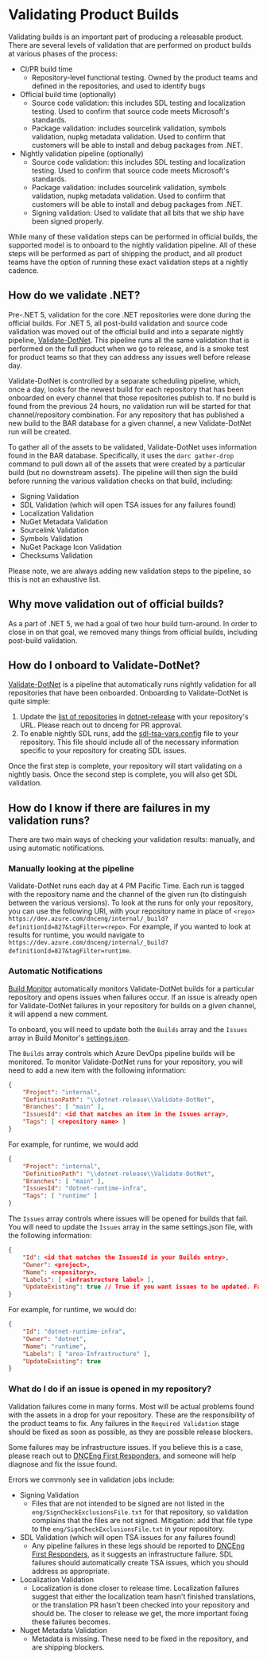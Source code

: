 # Validating Product Builds

Validating builds is an important part of producing a releasable product. There are several levels of validation that are performed on product builds at various phases of the process:

* CI/PR build time
  * Repository-level functional testing. Owned by the product teams and defined in the repositories, and used to identify bugs
* Official build time (optionally)
  * Source code validation: this includes SDL testing and localization testing. Used to confirm that source code meets Microsoft's standards.
  * Package validation: includes sourcelink validation, symbols validation, nupkg metadata validation. Used to confirm that customers will be able to install and debug packages from .NET.
* Nightly validation pipeline (optionally)
  * Source code validation: this includes SDL testing and localization testing. Used to confirm that source code meets Microsoft's standards.
  * Package validation: includes sourcelink validation, symbols validation, nupkg metadata validation. Used to confirm that customers will be able to install and debug packages from .NET.
  * Signing validation: Used to validate that all bits that we ship have been signed properly.

While many of these validation steps can be performed in official builds, the supported model is to onboard to the nightly validation pipeline. All of these steps will be performed as part of shipping the product, and all product teams have the option of running these exact validation steps at a nightly cadence.

## How do we validate .NET?

Pre-.NET 5, validation for the core .NET repositories were done during the official builds. For .NET 5, all post-build validation and source code validation was moved out of the official build and into a separate nightly pipeline, [Validate-DotNet](https://dev.azure.com/dnceng/internal/_build?definitionId=827). This pipeline runs all the same validation that is performed on the full product when we go to release, and is a smoke test for product teams so that they can address any issues well before release day.

Validate-DotNet is controlled by a separate scheduling pipeline, which, once a day, looks for the newest build for each repository that has been onboarded on every channel that those repositories publish to. If no build is found from the previous 24 hours, no validation run will be started for that channel/repository combination. For any repository that has published a new build to the BAR database for a given channel, a new Validate-DotNet run will be created.

To gather all of the assets to be validated, Validate-DotNet uses information found in the BAR database. Specifically, it uses the `darc gather-drop` command to pull down all of the assets that were created by a particular build (but no downstream assets). The pipeline will then sign the build before running the various validation checks on that build, including:

* Signing Validation
* SDL Validation (which will open TSA issues for any failures found)
* Localization Validation
* NuGet Metadata Validation
* Sourcelink Validation
* Symbols Validation
* NuGet Package Icon Validation
* Checksums Validation

Please note, we are always adding new validation steps to the pipeline, so this is not an exhaustive list.

## Why move validation out of official builds?

As a part of .NET 5, we had a goal of two hour build turn-around. In order to close in on that goal, we removed many things from official builds, including post-build validation.

## How do I onboard to Validate-DotNet?

[Validate-DotNet](https://dev.azure.com/dnceng/internal/_build?definitionId=827) is a pipeline that automatically runs nightly validation for all repositories that have been onboarded. Onboarding to Validate-DotNet is quite simple:

1. Update the [list of repositories](https://dev.azure.com/dnceng/internal/_git/dotnet-release?path=%2Feng%2Fpipeline%2Ftools%2Frepos-to-validate.txt) in [dotnet-release](https://dev.azure.com/dnceng/internal/_git/dotnet-release) with your repository's URL. Please reach out to dnceng for PR approval.
2. To enable nightly SDL runs, add the [sdl-tsa-vars.config](https://github.com/dotnet/runtime/blob/main/eng/sdl-tsa-vars.config) file to your repository. This file should include all of the necessary information specific to your repository for creating SDL issues.

Once the first step is complete, your repository will start validating on a nightly basis. Once the second step is complete, you will also get SDL validation.

## How do I know if there are failures in my validation runs?

There are two main ways of checking your validation results: manually, and using automatic notifications.

### Manually looking at the pipeline

Validate-DotNet runs each day at 4 PM Pacific Time. Each run is tagged with the repository name and the channel of the given run (to distinguish between the various versions). To look at the runs for only your repository, you can use the following URl, with your repository name in place of `<repo>` `https://dev.azure.com/dnceng/internal/_build?definitionId=827&tagFilter=<repo>`. For example, if you wanted to look at results for runtime, you would navigate to `https://dev.azure.com/dnceng/internal/_build?definitionId=827&tagFilter=runtime`.

### Automatic Notifications

[Build Monitor](https://github.com/dotnet/core-eng/blob/main/Documentation/BuildFailureManagement.md) automatically monitors Validate-DotNet builds for a particular repository and opens issues when failures occur. If an issue is already open for Validate-DotNet failures in your repository for builds on a given channel, it will append a new comment.

To onboard, you will need to update both the `Builds` array and the `Issues` array in Build Monitor's [settings.json](https://github.com/dotnet/arcade-services/blob/main/src/DotNet.Status.Web/.config/settings.json#L23).

The `Builds` array controls which Azure DevOps pipeline builds will be monitored. To monitor Validate-DotNet runs for your repository, you will need to add a new item with the following information:

```json
{
    "Project": "internal",
    "DefinitionPath": "\\dotnet-release\\Validate-DotNet",
    "Branches": [ "main" ],
    "IssuesId": <id that matches an item in the Issues array>,
    "Tags": [ <repository name> ]
}
```

For example, for runtime, we would add

```json
{
    "Project": "internal",
    "DefinitionPath": "\\dotnet-release\\Validate-DotNet",
    "Branches": [ "main" ],
    "IssuesId": "dotnet-runtime-infra",
    "Tags": [ "runtime" ]
}
```

The `Issues` array controls where issues will be opened for builds that fail. You will need to update the `Issues` array in the same settings.json file, with the following information:

```json
{
    "Id": <id that matches the IssuesId in your Builds entry>,
    "Owner": <project>, 
    "Name": <repository>, 
    "Labels": [ <infrastructure label> ],
    "UpdateExisting": true // True if you want issues to be updated. False if you want new issues for every failure
}
```

For example, for runtime, we would do:

```json
{
    "Id": "dotnet-runtime-infra",
    "Owner": "dotnet",
    "Name": "runtime",
    "Labels": [ "area-Infrastructure" ],
    "UpdateExisting": true
}
```

### What do I do if an issue is opened in my repository?

Validation failures come in many forms. Most will be actual problems found with the assets in a drop for your repository. These are the responsibility of the product teams to fix. Any failures in the `Required Validation` stage should be fixed as soon as possible, as they are possible release blockers.

Some failures may be infrastructure issues. If you believe this is a case, please reach out to [DNCEng First Responders](https://github.com/dotnet/core-eng/wiki/How-to-get-a-hold-of-Engineering-Servicing), and someone will help diagnose and fix the issue found.

Errors we commonly see in validation jobs include:

* Signing Validation
  * Files that are not intended to be signed are not listed in the `eng/SignCheckExclusionsFile.txt` for that repository, so validation complains that the files are not signed. Mitigation: add that file type to the `eng/SignCheckExclusionsFile.txt` in your repository.
* SDL Validation (which will open TSA issues for any failures found)
  * Any pipeline failures in these legs should be reported to [DNCEng First Responders](https://github.com/dotnet/core-eng/wiki/How-to-get-a-hold-of-Engineering-Servicing), as it suggests an infrastructure failure. SDL failures should automatically create TSA issues, which you should address as appropriate.
* Localization Validation
  * Localization is done closer to release time. Localization failures suggest that either the localization team hasn't finished translations, or the translation PR hasn't been checked into your repository and should be. The closer to release we get, the more important fixing these failures becomes.
* Nuget Metadata Validation
  * Metadata is missing. These need to be fixed in the repository, and are shipping blockers.
